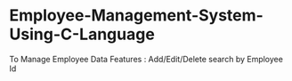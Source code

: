 # Employee-Management-System-Using-C-Language
To Manage Employee Data Features : Add/Edit/Delete search by Employee Id
